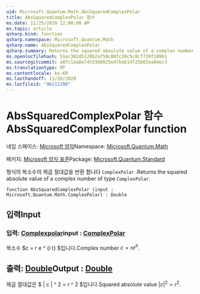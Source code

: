 ```yaml
---
uid: Microsoft.Quantum.Math.AbsSquaredComplexPolar
title: AbsSquaredComplexPolar 함수
ms.date: 11/25/2020 12:00:00 AM
ms.topic: article
qsharp.kind: function
qsharp.namespace: Microsoft.Quantum.Math
qsharp.name: AbsSquaredComplexPolar
qsharp.summary: Returns the squared absolute value of a complex number of type `ComplexPolar`.
ms.openlocfilehash: 51ec302d5120b2af58c00fc20c5c8cf739f189b1
ms.sourcegitcommit: a87c1aa8e7453360025e47ba614f25b02ea84ec3
ms.translationtype: MT
ms.contentlocale: ko-KR
ms.lasthandoff: 11/26/2020
ms.locfileid: "96211290"
---
```

# <a name="abssquaredcomplexpolar-function"></a><span data-ttu-id="31e6a-102">AbsSquaredComplexPolar 함수</span><span class="sxs-lookup"><span data-stu-id="31e6a-102">AbsSquaredComplexPolar function</span></span>

<span data-ttu-id="31e6a-103">네임 스페이스: [Microsoft 양자](xref:Microsoft.Quantum.Math)</span><span class="sxs-lookup"><span data-stu-id="31e6a-103">Namespace: [Microsoft.Quantum.Math](xref:Microsoft.Quantum.Math)</span></span>

<span data-ttu-id="31e6a-104">패키지: [Microsoft 양자 표준](https://nuget.org/packages/Microsoft.Quantum.Standard)</span><span class="sxs-lookup"><span data-stu-id="31e6a-104">Package: [Microsoft.Quantum.Standard](https://nuget.org/packages/Microsoft.Quantum.Standard)</span></span>


<span data-ttu-id="31e6a-105">형식의 복소수의 제곱 절대값을 반환 합니다 `ComplexPolar` .</span><span class="sxs-lookup"><span data-stu-id="31e6a-105">Returns the squared absolute value of a complex number of type `ComplexPolar`.</span></span>

```qsharp
function AbsSquaredComplexPolar (input : Microsoft.Quantum.Math.ComplexPolar) : Double
```


## <a name="input"></a><span data-ttu-id="31e6a-106">입력</span><span class="sxs-lookup"><span data-stu-id="31e6a-106">Input</span></span>

### <a name="input--complexpolar"></a><span data-ttu-id="31e6a-107">입력: [Complexpolar](xref:Microsoft.Quantum.Math.ComplexPolar)</span><span class="sxs-lookup"><span data-stu-id="31e6a-107">input : [ComplexPolar](xref:Microsoft.Quantum.Math.ComplexPolar)</span></span>

<span data-ttu-id="31e6a-108">복소수 $c = r e ^ {i t} $입니다.</span><span class="sxs-lookup"><span data-stu-id="31e6a-108">Complex number $c = r e^{i t}$.</span></span>



## <a name="output--double"></a><span data-ttu-id="31e6a-109">출력: [Double](xref:microsoft.quantum.lang-ref.double)</span><span class="sxs-lookup"><span data-stu-id="31e6a-109">Output : [Double](xref:microsoft.quantum.lang-ref.double)</span></span>

<span data-ttu-id="31e6a-110">제곱 절대값은 $ | c | ^ 2 = r ^ 2 $입니다.</span><span class="sxs-lookup"><span data-stu-id="31e6a-110">Squared absolute value $|c|^2 = r^2$.</span></span>